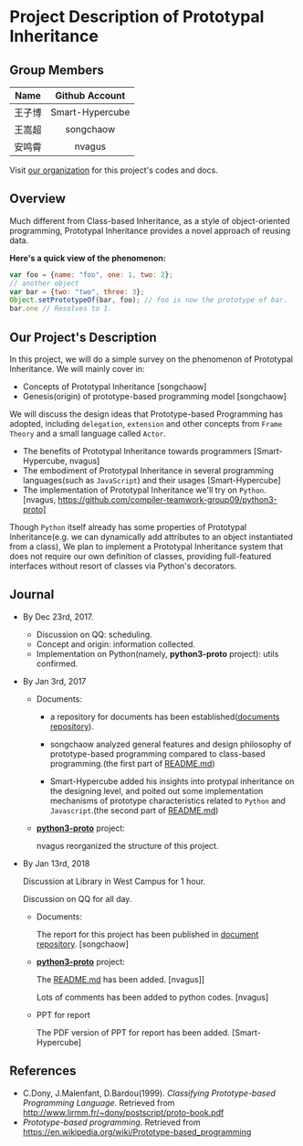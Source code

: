 # Project Description of Prototypal Inheritance 

## Group Members
|Name|Github Account|
|:-:|:-:|
|王子博|Smart-Hypercube|
|王嵩超|songchaow|
|安鸣霄|nvagus|


Visit [our organization](https://github.com/compiler-teamwork-group09) for this project's codes and docs.

## Overview

Much different from Class-based Inheritance, as a style of object-oriented programming, Prototypal Inheritance provides a novel approach of reusing data.

**Here's a quick view of the phenomenon:**

```javascript
var foo = {name: "foo", one: 1, two: 2};
// another object
var bar = {two: "two", three: 3};
Object.setPrototypeOf(bar, foo); // foo is now the prototype of bar.
bar.one // Resolves to 1.
```
## Our Project's Description

In this project, we will do a simple survey on the phenomenon of Prototypal Inheritance. We will mainly cover in:

- Concepts of Prototypal Inheritance [songchaow]
- Genesis(origin) of prototype-based programming model [songchaow]

We will discuss the design ideas that Prototype-based Programming has adopted, including `delegation`, `extension` and other concepts from `Frame Theory` and a small language called `Actor`.

- The benefits of Prototypal Inheritance towards programmers [Smart-Hypercube, nvagus]
- The embodiment of Prototypal Inheritance in several programming languages(such as `JavaScript`) and their usages [Smart-Hypercube]
- The implementation of Prototypal Inheritance we'll try on `Python`. [nvagus, https://github.com/compiler-teamwork-group09/python3-proto]

Though `Python` itself already has some properties of Prototypal Inheritance(e.g. we can dynamically add attributes to an object instantiated from a class), We plan to implement a Prototypal Inheritance system that does not require our own definition of classes, providing full-featured interfaces without resort of classes via Python's decorators.
  
## Journal

- By Dec 23rd, 2017.
  * Discussion on QQ: scheduling.
  * Concept and origin: information collected.
  * Implementation on Python(namely, **python3-proto** project): utils confirmed.
- By Jan 3rd, 2017
  * Documents: 
  
    - a repository for documents has been established([documents repository](https://github.com/compiler-teamwork-group09/documents)). 
  
    - songchaow analyzed general features and design philosophy of prototype-based programming compared to class-based programming.(the first part of [README.md](https://github.com/compiler-teamwork-group09/documents/blob/master/README.md))

    - Smart-Hypercube added his insights into protypal inheritance on the designing level, and poited out some implementation mechanisms of prototype characteristics related to `Python` and `Javascript`.(the second part of [README.md](https://github.com/compiler-teamwork-group09/documents/blob/master/README.md))

  * [**python3-proto**](https://github.com/compiler-teamwork-group09/python3-proto) project:
  
    nvagus reorganized the structure of this project.

- By Jan 13rd, 2018

  Discussion at Library in West Campus for 1 hour.

  Discussion on QQ for all day.

  * Documents:

    The report for this project has been published in [document repository](https://github.com/compiler-teamwork-group09/documents). [songchaow]

  * [**python3-proto**](https://github.com/compiler-teamwork-group09/python3-proto) project:
    
    The [README.md](https://github.com/compiler-teamwork-group09/documents/blob/master/README.md) has been added. [nvagus]]

    Lots of comments has been added to python codes. [nvagus]
  * PPT for report

    The PDF version of PPT for report has been added. [Smart-Hypercube]



<!--## To-do List
- Continue to read the paper, *Classifying Prototype-based Programming Language*, study several programming languages the paper has mentioned, and finally sort out how prototype-based languages are influenced by other languages before. [songchaow]

- The [Readme.md](https://github.com/compiler-teamwork-group09/documents/blob/master/README.md) file in the document repository is yet lacking structural organization, though lots of useful points are available from it. We plan to reorganize the document later.-->

## References
- C.Dony, J.Malenfant, D.Bardou(1999). *Classifying Prototype-based Programming Language*. 
Retrieved from http://www.lirmm.fr/~dony/postscript/proto-book.pdf
- *Prototype-based programming*. Retrieved from https://en.wikipedia.org/wiki/Prototype-based_programming